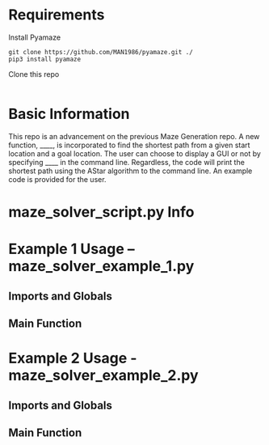 Requirements
======
Install Pyamaze
```
git clone https://github.com/MAN1986/pyamaze.git ./
pip3 install pyamaze
```
Clone this repo
```
```

Basic Information
======
This repo is an advancement on the previous Maze Generation repo. A new function, ____, is incorporated to find the shortest path from a given start location and a goal location. The user can choose to display a GUI or not by specifying ____ in the command line. Regardless, the code will print the shortest path using the AStar algorithm  to the command line. An example code is provided for the user. 

maze_solver_script.py Info
======

Example 1 Usage – maze_solver_example_1.py
======

Imports and Globals
------

Main Function
------

Example 2  Usage - maze_solver_example_2.py
======

Imports and Globals
------

Main Function
------

